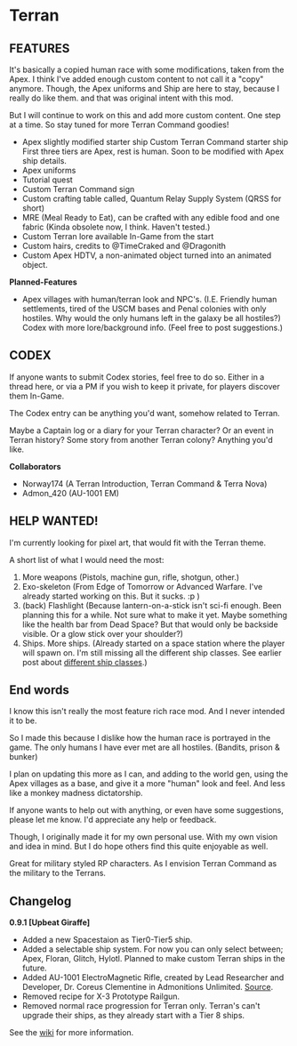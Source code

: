 # Terran

## FEATURES
It's basically a copied human race with some modifications, taken from the Apex.
I think I've added enough custom content to not call it a "copy" anymore. Though, the Apex uniforms and Ship are here to stay, because I really do like them. and that was original intent with this mod.

But I will continue to work on this and add more custom content. One step at a time.
So stay tuned for more Terran Command goodies!
* Apex slightly modified starter ship Custom Terran Command starter ship First three tiers are Apex, rest is human. Soon to be modified with Apex ship details.
* Apex uniforms
* Tutorial quest
* Custom Terran Command sign
* Custom crafting table called, Quantum Relay Supply System (QRSS for short)
* MRE (Meal Ready to Eat), can be crafted with any edible food and one fabric (Kinda obsolete now, I think. Haven't tested.)
* Custom Terran lore available In-Game from the start
* Custom hairs, credits to @TimeCraked and @Dragonith
* Custom Apex HDTV, a non-animated object turned into an animated object.

**Planned-Features**
* Apex villages with human/terran look and NPC's. (I.E. Friendly human settlements, tired of the USCM bases and Penal colonies with only hostiles. Why would the only humans left in the galaxy be all hostiles?)
Codex with more lore/background info. (Feel free to post suggestions.)

## CODEX
If anyone wants to submit Codex stories, feel free to do so. Either in a thread here, or via a PM if you wish to keep it private, for players discover them In-Game.

The Codex entry can be anything you'd want, somehow related to Terran.

Maybe a Captain log or a diary for your Terran character? Or an event in Terran history?
Some story from another Terran colony? Anything you'd like.

**Collaborators**
* Norway174 (A Terran Introduction, Terran Command & Terra Nova)
* Admon_420 (AU-1001 EM)

## HELP WANTED!
I'm currently looking for pixel art, that would fit with the Terran theme.

A short list of what I would need the most:

1. More weapons (Pistols, machine gun, rifle, shotgun, other.)
1. Exo-skeleton (From Edge of Tomorrow or Advanced Warfare. I've already started working on this. But it sucks. :p )
1. (back) Flashlight (Because lantern-on-a-stick isn't sci-fi enough. Been planning this for a while. Not sure what to make it yet. Maybe something like the health bar from Dead Space? But that would only be backside visible. Or a glow stick over your shoulder?)
1. Ships. More ships. (Already started on a space station where the player will spawn on. I'm still missing all the different ship classes. See earlier post about [different ship classes](http://community.playstarbound.com/index.php?threads/terran.86030/page-4#post-2410690).)


## End words
I know this isn't really the most feature rich race mod. And I never intended it to be.

So I made this because I dislike how the human race is portrayed in the game. The only humans I have ever met are all hostiles. (Bandits, prison & bunker)

I plan on updating this more as I can, and adding to the world gen, using the Apex villages as a base, and give it a more "human" look and feel. And less like a monkey madness dictatorship.

If anyone wants to help out with anything, or even have some suggestions, please let me know. I'd appreciate any help or feedback.

Though, I originally made it for my own personal use. With my own vision and idea in mind. But I do hope others find this quite enjoyable as well.

Great for military styled RP characters. As I envision Terran Command as the military to the Terrans.

## Changelog

**0.9.1 [Upbeat Giraffe]**

+ Added a new Spacestaion as Tier0-Tier5 ship.
+ Added a selectable ship system. For now you can only select between; Apex, Floran, Glitch, Hylotl. Planned to make custom Terran ships in the future.
+ Added AU-1001 ElectroMagnetic Rifle, created by Lead Researcher and Developer, Dr. Coreus Clementine in Admonitions Unlimited. [Source](http://community.playstarbound.com/index.php?threads/terran.86030/page-4#post-2434271).
+ Removed recipe for X-3 Prototype Railgun.
+ Removed normal race progression for Terran only. Terran's can't upgrade their ships, as they already start with a Tier 8 ships.

See the [wiki](https://github.com/Norway174/Terran/wiki) for more information.
